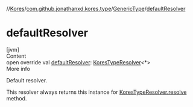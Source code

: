 //[Kores](../../index.md)/[com.github.jonathanxd.kores.type](../index.md)/[GenericType](index.md)/[defaultResolver](default-resolver.md)



# defaultResolver  
[jvm]  
Content  
open override val [defaultResolver](default-resolver.md): [KoresTypeResolver](../-kores-type-resolver/index.md)<*>  
More info  


Default resolver.



This resolver always returns this instance for [KoresTypeResolver.resolve](../-kores-type-resolver/resolve.md) method.

  



